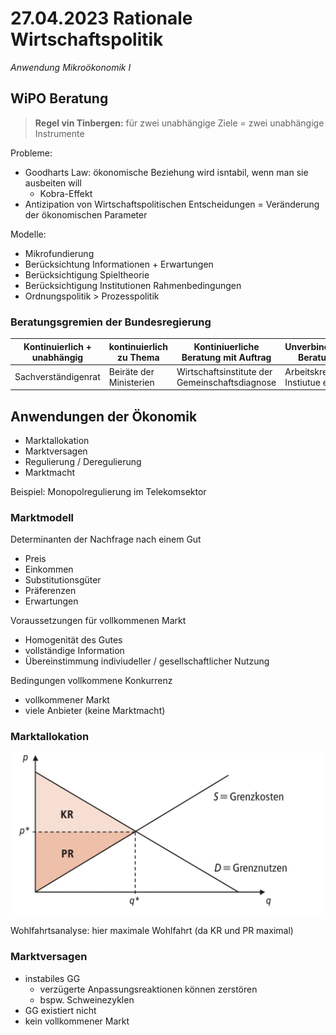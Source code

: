 # 27.04.2023 Rationale Wirtschaftspolitik

*Anwendung Mikroökonomik I*

## WiPO Beratung

> **Regel vin Tinbergen:** für zwei unabhängige Ziele = zwei unabhängige Instrumente

Probleme:

- Goodharts Law: ökonomische Beziehung wird isntabil, wenn man sie ausbeiten will
    - Kobra-Effekt
- Antizipation von Wirtschaftspolitischen Entscheidungen = Veränderung der ökonomischen Parameter



Modelle:

- Mikrofundierung
- Berücksichtung Informationen + Erwartungen
- Berücksichtigung Spieltheorie
- Berücksichtigung Institutionen Rahmenbedingungen
- Ordnungspolitik > Prozesspolitik



### Beratungsgremien der Bundesregierung

| Kontinuierlich + unabhängig | kontinuierlich zu Thema | Kontiniuerliche Beratung mit Auftrag           | Unverbindliche Beratung      |
| --------------------------- | ----------------------- | ---------------------------------------------- | ---------------------------- |
| Sachverständigenrat         | Beiräte der Ministerien | Wirtschaftsinstitute der Gemeinschaftsdiagnose | Arbeitskreise, Instiutue etc |



## Anwendungen der Ökonomik

- Marktallokation
- Marktversagen
- Regulierung / Deregulierung
- Marktmacht

Beispiel: Monopolregulierung im Telekomsektor



### Marktmodell

Determinanten der Nachfrage nach einem Gut

- Preis
- Einkommen
- Substitutionsgüter
- Präferenzen
- Erwartungen



Voraussetzungen für vollkommenen Markt

- Homogenität des Gutes
- vollständige Information
- Übereinstimmung indiviudeller / gesellschaftlicher Nutzung



Bedingungen vollkommene Konkurrenz

- vollkommener Markt
- viele Anbieter (keine Marktmacht)



### Marktallokation

![img](../images/2023-04-27_11-05-55.jpg)

Wohlfahrtsanalyse: hier maximale Wohlfahrt (da KR und PR maximal)



### Marktversagen

- instabiles GG
    - verzügerte Anpassungsreaktionen können zerstören
    - bspw. Schweinezyklen
- GG existiert nicht
- kein vollkommener Markt



